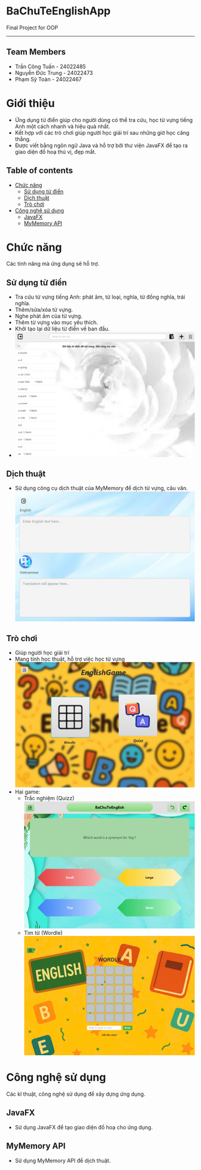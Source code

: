 # BaChuTeEnglishApp

Final Project for OOP
<hr>


## Team Members
- Trần Công Tuấn - 24022485
- Nguyễn Đức Trung - 24022473
- Phạm Sỹ Toàn - 24022467

# Giới thiệu
- Ứng dụng từ điển giúp cho người dùng có thể tra cứu, học từ vựng tiếng Anh một cách nhanh và hiệu quả nhất.
- Kết hợp với các trò chơi giúp người học giải trí sau những giờ học căng thẳng.
- Được viết bằng ngôn ngữ Java và hỗ trợ bởi thư viện JavaFX để tạo ra giao diện đồ hoạ thú vị, đẹp mắt.

## Table of contents
- [Chức năng](#Chức-năng)
    - [Sử dụng từ điển](#Sử-dụng-từ-điển)
    - [Dịch thuật](#Dịch-thuật)
    - [Trò chơi](#Trò-chơi)
- [Công nghệ sử dụng](#Công-nghệ-sử-dụng)
    - [JavaFX](#JavaFX)
    - [MyMemory API](#)

# Chức năng
Các tính năng mà ứng dụng sẽ hỗ trợ.
## Sử dụng từ điển
- Tra cứu từ vựng tiếng Anh: phát âm, từ loại, nghĩa, từ đồng nghĩa, trái nghĩa.
- Thêm/sửa/xóa từ vựng.
- Nghe phát âm của từ vựng.
- Thêm từ vựng vào mục yêu thích.
- Khởi tạo lại dữ liệu từ điển về ban đầu.
- ![](Dictionary/src/main/resources/picture/Demo/z6573236504877_9b6bb28cbaa7e0323bcf82c4fc5fe8ee.jpg)

## Dịch thuật
- Sử dụng công cụ dịch thuật của MyMemory để dịch từ vựng, câu văn.
  ![](Dictionary/src/main/resources/picture/Demo/z6573235145178_e68fa02aab6ec34a7ba82dc73dda9586.jpg)

## Trò chơi
- Giúp người học giải trí
- Mang tính học thuật, hỗ trợ việc học từ vựng
  ![](Dictionary/src/main/resources/picture/Demo/z6573239373482_64864471e360b6eae113ccbab52c135d.jpg)
- Hai game:
    * Trắc nghiệm (Quizz)
      ![](Dictionary/src/main/resources/picture/Demo/z6573241186558_7936cb07083fd29110ccb501674cce74.jpg)
    * Tìm từ (Wordle)
      ![](Dictionary/src/main/resources/picture/Demo/z6573240127698_b34d2b129ec2daab1191c29be05e81c0.jpg)
    


# Công nghệ sử dụng
Các kĩ thuật, công nghệ sử dụng để xây dựng ứng dụng.

## JavaFX
- Sử dụng JavaFX để tạo giao diện đồ hoạ cho ứng dụng.
## MyMemory API
- Sử dụng MyMemory API để dịch thuật.

